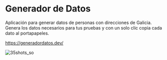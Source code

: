 # Generador de Datos

Aplicación para generar datos de personas con direcciones de Galicia.
Genera los datos necesarios para tus pruebas y con un solo clic copia cada dato al portapapeles.

https://generadordatos.dev/

![35shots_so](https://github.com/SVarelaRamos/GeneradorPerfilesApp/assets/46057424/09d65cd6-24b6-4572-b574-0e1037ca11f7)

